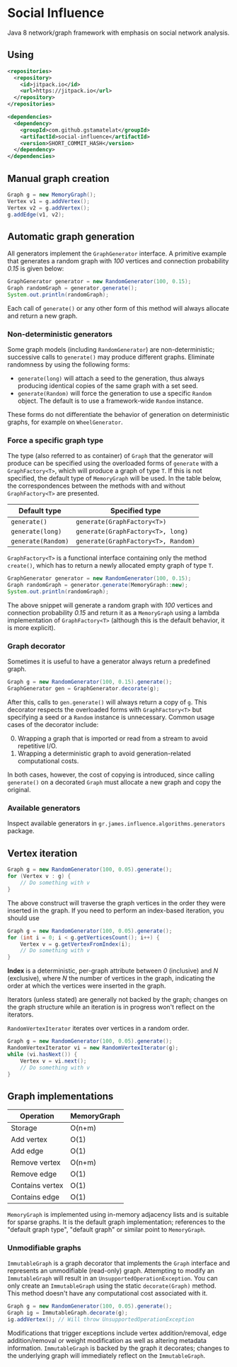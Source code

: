 # Social Influence

Java 8 network/graph framework with emphasis on social network analysis.

## Using

```xml
<repositories>
  <repository>
    <id>jitpack.io</id>
    <url>https://jitpack.io</url>
  </repository>
</repositories>
```

```xml
<dependencies>
  <dependency>
    <groupId>com.github.gstamatelat</groupId>
    <artifactId>social-influence</artifactId>
    <version>SHORT_COMMIT_HASH</version>
  </dependency>
</dependencies>
```

## Manual graph creation

```java
Graph g = new MemoryGraph();
Vertex v1 = g.addVertex();
Vertex v2 = g.addVertex();
g.addEdge(v1, v2);
```

## Automatic graph generation

All generators implement the `GraphGenerator` interface. A primitive example
that generates a random graph with *100* vertices and connection probability
*0.15* is given below:

```java
GraphGenerator generator = new RandomGenerator(100, 0.15);
Graph randomGraph = generator.generate();
System.out.println(randomGraph);
```

Each call of `generate()` or any other form of this method will always allocate
and return a new graph.

### Non-deterministic generators

Some graph models (including `RandomGenerator`) are non-deterministic;
successive calls to `generate()` may produce different graphs. Eliminate
randomness by using the following forms:

- `generate(long)` will attach a seed to the generation, thus always producing
identical copies of the same graph with a set seed.
- `generate(Random)` will force the generation to use a specific `Random`
object. The default is to use a framework-wide `Random` instance.

These forms do not differentiate the behavior of generation on deterministic
graphs, for example on `WheelGenerator`.

### Force a specific graph type

The type (also referred to as container) of `Graph` that the generator will
produce can be specified using the overloaded forms of `generate` with a
`GraphFactory<T>`, which will produce a graph of type `T`. If this is not
specified, the default type of `MemoryGraph` will be used. In the table below,
the correspondences between the methods with and without `GraphFactory<T>` are
presented.

Default type       | Specified type
------------------ | --------------
`generate()`       | `generate(GraphFactory<T>)`
`generate(long)`   | `generate(GraphFactory<T>, long)`
`generate(Random)` | `generate(GraphFactory<T>, Random)`

`GraphFactory<T>` is a functional interface containing only the method
`create()`, which has to return a newly allocated empty graph of type `T`.

```java
GraphGenerator generator = new RandomGenerator(100, 0.15);
Graph randomGraph = generator.generate(MemoryGraph::new);
System.out.println(randomGraph);
```

The above snippet will generate a random graph with *100* vertices and
connection probability *0.15* and return it as a `MemoryGraph` using a lambda
implementation of `GraphFactory<T>` (although this is the default behavior, it
is more explicit).

### Graph decorator

Sometimes it is useful to have a generator always return a predefined graph.

```java
Graph g = new RandomGenerator(100, 0.15).generate();
GraphGenerator gen = GraphGenerator.decorate(g);
```

After this, calls to `gen.generate()` will always return a copy of `g`. This
decorator respects the overloaded forms with `GraphFactory<T>` but specifying a
seed or a `Random` instance is unnecessary. Common usage cases of the decorator
include:

0. Wrapping a graph that is imported or read from a stream to avoid repetitive
I/O.
0. Wrapping a deterministic graph to avoid generation-related computational
costs.

In both cases, however, the cost of copying is introduced, since calling
`generate()` on a decorated `Graph` must allocate a new graph and copy the
original.

### Available generators

Inspect available generators in `gr.james.influence.algorithms.generators`
package.

## Vertex iteration

```java
Graph g = new RandomGenerator(100, 0.05).generate();
for (Vertex v : g) {
    // Do something with v
}
```

The above construct will traverse the graph vertices in the order they were
inserted in the graph. If you need to perform an index-based iteration, you
should use

```java
Graph g = new RandomGenerator(100, 0.05).generate();
for (int i = 0; i < g.getVerticesCount(); i++) {
    Vertex v = g.getVertexFromIndex(i);
    // Do something with v
}
```

**Index** is a deterministic, per-graph attribute between *0* (inclusive) and
*N* (exclusive), where *N* the number of vertices in the graph, indicating the
order at which the vertices were inserted in the graph.

Iterators (unless stated) are generally not backed by the graph; changes on the
graph structure while an iteration is in progress won't reflect on the
iterators.

`RandomVertexIterator` iterates over vertices in a random order.

```java
Graph g = new RandomGenerator(100, 0.05).generate();
RandomVertexIterator vi = new RandomVertexIterator(g);
while (vi.hasNext()) {
    Vertex v = vi.next();
    // Do something with v
}
```

## Graph implementations

Operation       | MemoryGraph
--------------- | -----------
Storage         | O(n+m)
Add vertex      | O(1)
Add edge        | O(1)
Remove vertex   | O(n+m)
Remove edge     | O(1)
Contains vertex | O(1)
Contains edge   | O(1)

`MemoryGraph` is implemented using in-memory adjacency lists and is suitable for
sparse graphs. It is the default graph implementation; references to the
"default graph type", "default graph" or similar point to `MemoryGraph`.

### Unmodifiable graphs

`ImmutableGraph` is a graph decorator that implements the `Graph` interface and
represents an unmodifiable (read-only) graph. Attempting to modify an
`ImmutableGraph` will result in an `UnsupportedOperationException`. You can only
create an `ImmutableGraph` using the static `decorate(Graph)` method. This
method doesn't have any computational cost associated with it.

```java
Graph g = new RandomGenerator(100, 0.05).generate();
Graph ig = ImmutableGraph.decorate(g);
ig.addVertex(); // Will throw UnsupportedOperationException
```

Modifications that trigger exceptions include vertex addition/removal, edge
addition/removal or weight modification as well as altering metadata
information. `ImmutableGraph` is backed by the graph it decorates; changes to
the underlying graph will immediately reflect on the `ImmutableGraph`.
